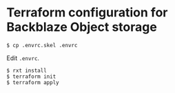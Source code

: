 # Terraform configuration for Backblaze Object storage

```
$ cp .envrc.skel .envrc
```

Edit `.envrc`.

```
$ rxt install
$ terraform init
$ terraform apply
```
